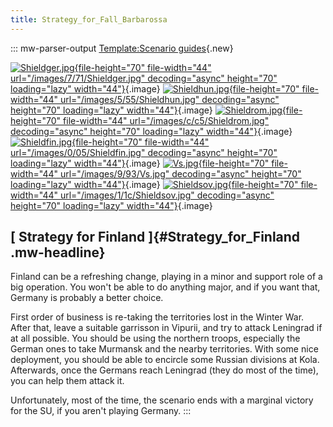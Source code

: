 ```yaml
---
title: Strategy_for_Fall_Barbarossa
---
```

::: mw-parser-output
[Template:Scenario
guides](/wiki/index.php?title=Template:Scenario_guides&action=edit&redlink=1 "Template:Scenario guides (page does not exist)"){.new}

[![Shieldger.jpg](/images/7/71/Shieldger.jpg){file-height="70"
file-width="44" url="/images/7/71/Shieldger.jpg" decoding="async"
height="70" loading="lazy"
width="44"}](/wiki/File:Shieldger.jpg){.image}
[![Shieldhun.jpg](/images/5/55/Shieldhun.jpg){file-height="70"
file-width="44" url="/images/5/55/Shieldhun.jpg" decoding="async"
height="70" loading="lazy"
width="44"}](/wiki/File:Shieldhun.jpg){.image}
[![Shieldrom.jpg](/images/c/c5/Shieldrom.jpg){file-height="70"
file-width="44" url="/images/c/c5/Shieldrom.jpg" decoding="async"
height="70" loading="lazy"
width="44"}](/wiki/File:Shieldrom.jpg){.image}
[![Shieldfin.jpg](/images/0/05/Shieldfin.jpg){file-height="70"
file-width="44" url="/images/0/05/Shieldfin.jpg" decoding="async"
height="70" loading="lazy"
width="44"}](/wiki/File:Shieldfin.jpg){.image}
[![Vs.jpg](/images/9/93/Vs.jpg){file-height="70" file-width="44"
url="/images/9/93/Vs.jpg" decoding="async" height="70" loading="lazy"
width="44"}](/wiki/File:Vs.jpg){.image}
[![Shieldsov.jpg](/images/1/1c/Shieldsov.jpg){file-height="70"
file-width="44" url="/images/1/1c/Shieldsov.jpg" decoding="async"
height="70" loading="lazy"
width="44"}](/wiki/File:Shieldsov.jpg){.image}

## [ Strategy for Finland ]{#Strategy_for_Finland .mw-headline}

Finland can be a refreshing change, playing in a minor and support role
of a big operation. You won\'t be able to do anything major, and if you
want that, Germany is probably a better choice.

First order of business is re-taking the territories lost in the Winter
War. After that, leave a suitable garrisson in Vipurii, and try to
attack Leningrad if at all possible. You should be using the northern
troops, especially the German ones to take Murmansk and the nearby
territories. With some nice deployment, you should be able to encircle
some Russian divisions at Kola. Afterwards, once the Germans reach
Leningrad (they do most of the time), you can help them attack it.

Unfortunately, most of the time, the scenario ends with a marginal
victory for the SU, if you aren\'t playing Germany.
:::
